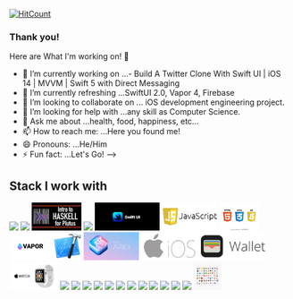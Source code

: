 [![HitCount](http://hits.dwyl.com/rogerbay/rogerbay.svg)](http://hits.dwyl.com/rogerbay/rogerbay)

### Thank you! 

Here are What I'm working on! 👋


- 🔭 I’m currently working on ...- Build A Twitter Clone With Swift UI | iOS 14 | MVVM | Swift 5 with Direct Messaging
- 🌱 I’m currently refreshing ...SwiftUI 2.0, Vapor 4, Firebase
- 👯 I’m looking to collaborate on ... iOS development engineering project.
- 🤔 I’m looking for help with ...any skill as Computer Science.
- 💬 Ask me about ...health, food, happiness, etc...
- 📫 How to reach me: ...Here you found me!
- 😄 Pronouns: ...He/Him
- ⚡ Fun fact: ...Let's Go!
-->

## Stack I work with
<code><img height="50" src="https://www.vectorlogo.zone/logos/haskell/haskell-vertical.svg"></code>
<code><img height="50" src="https://github.com/rogerbay/image-public/blob/master/Cardano_Team.jpg"></code>
<code><img height="50" src="https://github.com/rogerbay/image-public/blob/master/Haskell_Plutus.jpg"></code>
<code><img height="50" src="https://www.vectorlogo.zone/logos/swift/swift-horizontal.svg"></code>
<code><img height="50" src="https://github.com/rogerbay/image-public/blob/master/swiftui2.png"></code>
<code><img height="50" src="https://github.com/rogerbay/image-public/blob/master/javascript.png"></code>
<code><img height="50" src="https://github.com/rogerbay/image-public/blob/master/htmlcssjs.jpg"></code>
<code><img height="50" src="https://github.com/rogerbay/image-public/blob/master/vapor2.png"></code>
<code><img height="50" src="https://github.com/rogerbay/image-public/blob/master/xcode.png"></code>
<code><img height="50" src="https://github.com/rogerbay/image-public/blob/master/arkit.jpg"></code>
<code><img height="50" src="https://github.com/rogerbay/image-public/blob/master/iOSApple.jpg"></code>
<code><img height="50" src="https://github.com/rogerbay/image-public/blob/master/applewallet.jpg"></code>
<code><img height="50" src="https://github.com/rogerbay/image-public/blob/master/applewatch.jpg"></code>
<code><img height="50" src="https://www.vectorlogo.zone/logos/postgresql/postgresql-horizontal.svg"></code>
<code><img height="50" src="https://www.vectorlogo.zone/logos/firebase/firebase-icon.svg"></code>
<code><img height="50" src="https://www.vectorlogo.zone/logos/firebase/firebase-ar21.svg"></code>
<code><img height="50" src="https://www.vectorlogo.zone/logos/mysql/mysql-horizontal.svg"></code>
<code><img height="50" src="https://www.vectorlogo.zone/logos/sqlite/sqlite-ar21.svg"></code>
<code><img height="50" src="https://www.vectorlogo.zone/logos/nodejs/nodejs-horizontal.svg"></code>
<code><img height="50" src="https://www.vectorlogo.zone/logos/github/github-ar21.svg"></code>
<code><img height="50" src="https://www.vectorlogo.zone/logos/getpostman/getpostman-ar21.svg"></code>
<code><img height="50" src="https://www.vectorlogo.zone/logos/git-scm/git-scm-ar21.svg"></code>
<code><img height="50" src="https://www.vectorlogo.zone/logos/apache/apache-official.svg"></code>
<code><img height="50" src="https://www.vectorlogo.zone/logos/linux/linux-ar21.svg"></code>
<code><img height="50" src="https://www.vectorlogo.zone/logos/ubuntu/ubuntu-ar21.svg"></code>
<code><img height="50" src="https://github.com/rogerbay/image-public/blob/master/developer-sticker.jpg"></code>



